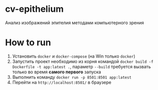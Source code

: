 # cv-epithelium

Анализ изображений эпителия методами компьютерного зрения

# How to run
1. Установить ```docker``` и ```docker-compose``` (на Win только ```docker```)
2. Запустить проект необходимо из корня командой ```docker build -f Dockerfile -t app:latest .```, параметр ```--build``` требуется вызвать только во время **самого первого** запуска
3. Выполнить команду ```docker run -p 8501:8501 app:latest```
4. Перейти на ```http://localhost:8501/``` в браузере
